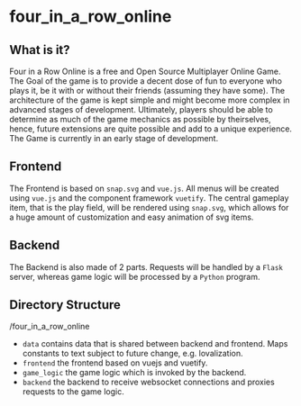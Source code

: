 # four_in_a_row_online
## What is it?
Four in a Row Online is a free and Open Source Multiplayer Online Game. The Goal of the game is to provide a decent dose of fun to everyone who plays it, be it with or without their friends (assuming they have some). The architecture of the game is kept simple and might become more complex in advanced stages of development. Ultimately, players should be able to determine as much of the game mechanics as possible by theirselves, hence, future extensions are quite possible and add to a unique experience. The Game is currently in an early stage of development.

## Frontend
The Frontend is based on `snap.svg` and `vue.js`. All menus will be created using `vue.js` and the component framework `vuetify`. The central gameplay item, that is the play field, will be rendered using `snap.svg`, which allows for a huge amount of customization and easy animation of svg items.

## Backend
The Backend is also made of 2 parts. Requests will be handled by a `Flask` server, whereas game logic will be processed by a `Python` program.

## Directory Structure

/four_in_a_row_online
- `data` contains data that is shared between backend and frontend. Maps constants to text subject to future change, e.g. lovalization.
- `frontend` the frontend based on vuejs and vuetify.
- `game_logic` the game logic which is invoked by the backend.
- `backend` the backend to receive websocket connections and proxies requests to the game logic.
	

